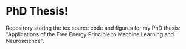 # PhD Thesis!
Repository storing the tex source code and figures for my PhD thesis: "Applications of the Free Energy Principle to Machine Learning and Neuroscience".
